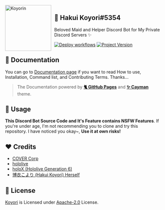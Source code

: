 <img src="https://cdn.upload.systems/uploads/x9kVZhqu.png" alt="Koyorin" style="float: left; margin: 0 10px 0 0;" align="left" height="150" width="150">

## 🧪 Hakui Koyori#5354
  
Beloved Maid and Helper Discord Bot for My Private Discord Servers ✨

[![Deploy workflows](https://img.shields.io/github/workflow/status/gifaldyazkaa/koyori-dscbot/%5BHeroku%5D%20Deploy?label=Deploy&logo=github%20actions&style=for-the-badge)](https://github.com/gifaldyazkaa/koyori-dscbot/blob/master/.github/workflows/Deploy.yml) [![Project Version](https://img.shields.io/github/package-json/v/gifaldyazkaa/koyori-dscbot?logo=node.js&style=for-the-badge)](https://github.com/gifaldyazkaa/koyori-dscbot/blob/master/package.json)

## 📄 Documentation

You can go to [Documentation page](https://gifaldyazka.is-a.dev/koyori-dscbot) if you want to read How to use, Installation, Command list, and Contributing Terms. Thanks...

> The Documentation powered by [**🐈 GitHub Pages**](https://pages.github.com) and [**✨ Cayman**](https://github.com/pages-themes/cayman) theme.

## 📌 Usage

**This Discord Bot Source Code and It's Feature contains NSFW Features**. If you're under age, I'm not recommending you to clone and try this repository. I have noticed you okay~, **Use it at own risks!**

## ❤️ Credits

- [COVER Corp](https://cover-corp.com/)
- [hololive](https://www.hololive.tv)
- [holoX (Hololive Generation 6)](https://hololive.hololivepro.com/en/special/3268/)
- [博衣こより (Hakui Koyori) Herself](https://twitter.com/hakuikoyori)

## 📃 License

[Koyori](#) is Licensed under [Apache-2.0](./LICENSE) License.
